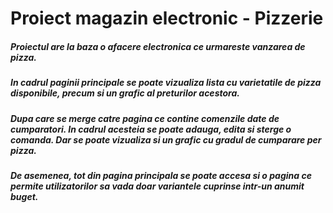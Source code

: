 # Proiect magazin electronic - Pizzerie

##### Proiectul are la baza o afacere electronica ce urmareste vanzarea de pizza.
##### In cadrul paginii principale se poate vizualiza lista cu varietatile de pizza disponibile, precum si un grafic al preturilor acestora. 
##### Dupa care se merge catre pagina ce contine comenzile date de cumparatori. In cadrul acesteia se poate adauga, edita si sterge o comanda. Dar se poate vizualiza si un grafic cu gradul de cumparare per pizza.
##### De asemenea, tot din pagina principala se poate accesa si o pagina ce permite utilizatorilor sa vada doar variantele cuprinse intr-un anumit buget.
